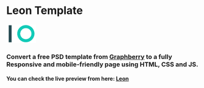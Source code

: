 # Leon Template

[<img src="./assets/images/logo.png" height="50">](https://www.graphberry.com/item/leon-psd-agency-template)

### Convert a free PSD template from [Graphberry](https://www.graphberry.com/) to a fully Responsive and mobile-friendly page using HTML, CSS and JS.

#### You can check the live preview from here: <a href="https://leon-template-seven.vercel.app/" target="_blank">Leon</a>
